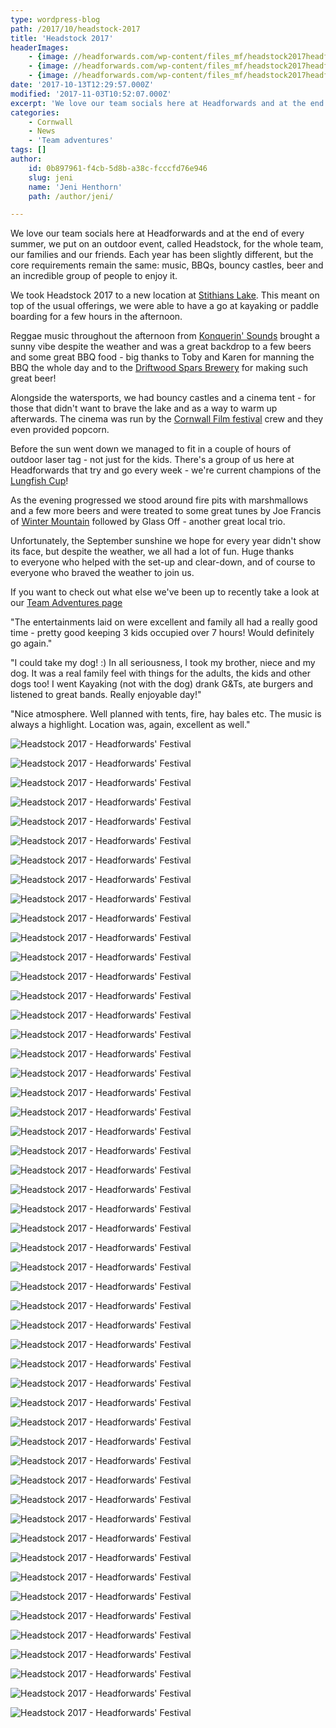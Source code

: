 ```yaml
---
type: wordpress-blog
path: /2017/10/headstock-2017
title: 'Headstock 2017'
headerImages:
    - {image: //headforwards.com/wp-content/files_mf/headstock2017headforwards.jpg, text: 'Headstock 2017'}
    - {image: //headforwards.com/wp-content/files_mf/headstock2017headforwards36.jpg, text: ""}
    - {image: //headforwards.com/wp-content/files_mf/headstock2017headforwards45.jpg, text: ""}
date: '2017-10-13T12:29:57.000Z'
modified: '2017-11-03T10:52:07.000Z'
excerpt: 'We love our team socials here at Headforwards and at the end of every summer, we put on an outdoor event, called Headstock, for the whole team, our families and our friends. Each year has been slightly different, but the core requirements remain the same: music, BBQs, bouncy castles, beer and an incredible group of …'
categories:
    - Cornwall
    - News
    - 'Team adventures'
tags: []
author:
    id: 0b897961-f4cb-5d8b-a38c-fcccfd76e946
    slug: jeni
    name: 'Jeni Henthorn'
    path: /author/jeni/

---
```

We love our team socials here at Headforwards and at the end of every summer, we put on an outdoor event, called Headstock, for the whole team, our families and our friends. Each year has been slightly different, but the core requirements remain the same: music, BBQs, bouncy castles, beer and an incredible group of people to enjoy it.

We took Headstock 2017 to a new location at [Stithians Lake](https://www.southwestlakes.co.uk/location/stithians-lake/). This meant on top of the usual offerings, we were able to have a go at kayaking or paddle boarding for a few hours in the afternoon.

Reggae music throughout the afternoon from [Konquerin' Sounds](https://www.facebook.com/konquerin.soundz) brought a sunny vibe despite the weather and was a great backdrop to a few beers and some great BBQ food - big thanks to Toby and Karen for manning the BBQ the whole day and to the [Driftwood Spars Brewery](https://www.driftwoodsparsbrewery.com/) for making such great beer!

Alongside the watersports, we had bouncy castles and a cinema tent - for those that didn't want to brave the lake and as a way to warm up afterwards. The cinema was run by the [Cornwall Film festival](http://cornwallfilmfestival.com/) crew and they even provided popcorn.

Before the sun went down we managed to fit in a couple of hours of outdoor laser tag - not just for the kids. There's a group of us here at Headforwards that try and go every week - we're current champions of the [Lungfish Cup](https://radix-communications.com/lungfish-cup-raise-cash-bbc-children-need/)!

As the evening progressed we stood around fire pits with marshmallows and a few more beers and were treated to some great tunes by Joe Francis of [Winter Mountain](https://www.facebook.com/wintermountain/) followed by Glass Off - another great local trio.

Unfortunately, the September sunshine we hope for every year didn't show its face, but despite the weather, we all had a lot of fun. Huge thanks to everyone who helped with the set-up and clear-down, and of course to everyone who braved the weather to join us.

If you want to check out what else we've been up to recently take a look at our [Team Adventures page](https://www.headforwards.com/category/team-adventures/)

"The entertainments laid on were excellent and family all had a really good time - pretty good keeping 3 kids occupied over 7 hours! Would definitely go again."

"I could take my dog! :) In all seriousness, I took my brother, niece and my dog. It was a real family feel with things for the adults, the kids and other dogs too! I went Kayaking (not with the dog) drank G&Ts, ate burgers and listened to great bands. Really enjoyable day!"

"Nice atmosphere. Well planned with tents, fire, hay bales etc. The music is always a highlight. Location was, again, excellent as well."

<section class="gallery">

![Headstock 2017 - Headforwards' Festival](//headforwards.com/wp-content/uploads/2017/10/IMG_3391.jpg)

![Headstock 2017 - Headforwards' Festival](//headforwards.com/wp-content/uploads/2017/10/headstock-2017-headforwards-18.jpg)

![Headstock 2017 - Headforwards' Festival](//headforwards.com/wp-content/uploads/2017/10/headstock-2017-headforwards-79.jpg)

![Headstock 2017 - Headforwards' Festival](//headforwards.com/wp-content/uploads/2017/10/headstock-2017-headforwards-56.jpg)

![Headstock 2017 - Headforwards' Festival](//headforwards.com/wp-content/uploads/2017/10/headstock-2017-headforwards-22.jpg)

![Headstock 2017 - Headforwards' Festival](//headforwards.com/wp-content/uploads/2017/10/headstock-2017-headforwards-98.jpg)

![Headstock 2017 - Headforwards' Festival](//headforwards.com/wp-content/uploads/2017/10/headstock-2017-headforwards-10.jpg)

![Headstock 2017 - Headforwards' Festival](//headforwards.com/wp-content/uploads/2017/10/headstock-2017-headforwards-34.jpg)

![Headstock 2017 - Headforwards' Festival](//headforwards.com/wp-content/uploads/2017/10/headstock-2017-headforwards-16.jpg)

![Headstock 2017 - Headforwards' Festival](//headforwards.com/wp-content/uploads/2017/10/headstock-2017-headforwards-49.jpg)

![Headstock 2017 - Headforwards' Festival](//headforwards.com/wp-content/uploads/2017/10/headstock-2017-headforwards-54.jpg)

![Headstock 2017 - Headforwards' Festival](//headforwards.com/wp-content/uploads/2017/10/headstock-2017-headforwards-21.jpg)

![Headstock 2017 - Headforwards' Festival](//headforwards.com/wp-content/uploads/2017/10/headstock-2017-headforwards-103.jpg)

![Headstock 2017 - Headforwards' Festival](//headforwards.com/wp-content/uploads/2017/10/headstock-2017-headforwards-118.jpg)

![Headstock 2017 - Headforwards' Festival](//headforwards.com/wp-content/uploads/2017/10/headstock-2017-headforwards-36.jpg)

![Headstock 2017 - Headforwards' Festival](//headforwards.com/wp-content/uploads/2017/10/headstock-2017-headforwards-90.jpg)

![Headstock 2017 - Headforwards' Festival](//headforwards.com/wp-content/uploads/2017/10/headstock-2017-headforwards-101.jpg)

![Headstock 2017 - Headforwards' Festival](//headforwards.com/wp-content/uploads/2017/10/headstock-2017-headforwards-110.jpg)

![Headstock 2017 - Headforwards' Festival](//headforwards.com/wp-content/uploads/2017/10/IMG_3386.jpg)

![Headstock 2017 - Headforwards' Festival](//headforwards.com/wp-content/uploads/2017/10/headstock-2017-headforwards-76.jpg)

![Headstock 2017 - Headforwards' Festival](//headforwards.com/wp-content/uploads/2017/10/headstock-2017-headforwards-50.jpg)

![Headstock 2017 - Headforwards' Festival](//headforwards.com/wp-content/uploads/2017/10/headstock-2017-headforwards-38.jpg)

![Headstock 2017 - Headforwards' Festival](//headforwards.com/wp-content/uploads/2017/10/headstock-2017-headforwards-122.jpg)

![Headstock 2017 - Headforwards' Festival](//headforwards.com/wp-content/uploads/2017/10/headstock-2017-headforwards-58.jpg)

![Headstock 2017 - Headforwards' Festival](//headforwards.com/wp-content/uploads/2017/10/headstock-2017-headforwards-83.jpg)

![Headstock 2017 - Headforwards' Festival](//headforwards.com/wp-content/uploads/2017/10/headstock-2017-headforwards-25.jpg)

![Headstock 2017 - Headforwards' Festival](//headforwards.com/wp-content/uploads/2017/10/headstock-2017-headforwards-1.jpg)

![Headstock 2017 - Headforwards' Festival](//headforwards.com/wp-content/uploads/2017/10/headstock-2017-headforwards-5.jpg)

![Headstock 2017 - Headforwards' Festival](//headforwards.com/wp-content/uploads/2017/10/headstock-2017-headforwards-144.jpg)

![Headstock 2017 - Headforwards' Festival](//headforwards.com/wp-content/uploads/2017/10/headstock-2017-headforwards-4.jpg)

![Headstock 2017 - Headforwards' Festival](//headforwards.com/wp-content/uploads/2017/10/headstock-2017-headforwards-31.jpg)

![Headstock 2017 - Headforwards' Festival](//headforwards.com/wp-content/uploads/2017/10/headstock-2017-headforwards-67.jpg)

![Headstock 2017 - Headforwards' Festival](//headforwards.com/wp-content/uploads/2017/10/headstock-2017-headforwards-105.jpg)

![Headstock 2017 - Headforwards' Festival](//headforwards.com/wp-content/uploads/2017/10/headstock-2017-headforwards-162.jpg)

![Headstock 2017 - Headforwards' Festival](//headforwards.com/wp-content/uploads/2017/10/headstock-2017-headforwards-102.jpg)

![Headstock 2017 - Headforwards' Festival](//headforwards.com/wp-content/uploads/2017/10/headstock-2017-headforwards-81.jpg)

![Headstock 2017 - Headforwards' Festival](//headforwards.com/wp-content/uploads/2017/10/headstock-2017-headforwards-17.jpg)

![Headstock 2017 - Headforwards' Festival](//headforwards.com/wp-content/uploads/2017/10/headstock-2017-headforwards-53.jpg)

![Headstock 2017 - Headforwards' Festival](//headforwards.com/wp-content/uploads/2017/10/headstock-2017-headforwards-35.jpg)

![Headstock 2017 - Headforwards' Festival](//headforwards.com/wp-content/uploads/2017/10/headstock-2017-headforwards-89.jpg)

![Headstock 2017 - Headforwards' Festival](//headforwards.com/wp-content/uploads/2017/10/headstock-2017-headforwards-45.jpg)

![Headstock 2017 - Headforwards' Festival](//headforwards.com/wp-content/uploads/2017/10/headstock-2017-headforwards-19.jpg)

![Headstock 2017 - Headforwards' Festival](//headforwards.com/wp-content/uploads/2017/10/headstock-2017-headforwards-32.jpg)

![Headstock 2017 - Headforwards' Festival](//headforwards.com/wp-content/uploads/2017/10/headstock-2017-headforwards-140.jpg)

![Headstock 2017 - Headforwards' Festival](//headforwards.com/wp-content/uploads/2017/10/headstock-2017-headforwards-64.jpg)

![Headstock 2017 - Headforwards' Festival](//headforwards.com/wp-content/uploads/2017/10/headstock-2017-headforwards-26.jpg)

![Headstock 2017 - Headforwards' Festival](//headforwards.com/wp-content/uploads/2017/10/headstock-2017-headforwards-92.jpg)

![Headstock 2017 - Headforwards' Festival](//headforwards.com/wp-content/uploads/2017/10/headstock-2017-headforwards-68.jpg)

![Headstock 2017 - Headforwards' Festival](//headforwards.com/wp-content/uploads/2017/10/headstock-2017-headforwards-48.jpg)

![Headstock 2017 - Headforwards' Festival](//headforwards.com/wp-content/uploads/2017/10/headstock-2017-headforwards-88.jpg)

![Headstock 2017 - Headforwards' Festival](//headforwards.com/wp-content/uploads/2017/10/headstock-2017-headforwards-130.jpg)

</section>

